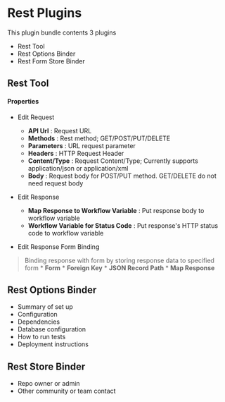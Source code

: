 # Rest Plugins #

This plugin bundle contents 3 plugins

* Rest Tool
* Rest Options Binder
* Rest Form Store Binder

## Rest Tool ##

#### Properties ####

* Edit Request
    * **API Url** : Request URL
    * **Methods** : Rest method; GET/POST/PUT/DELETE
    * **Parameters** : URL request parameter
    * **Headers** : HTTP Request Header
    * **Content/Type** : Request Content/Type; Currently supports application/json or application/xml
    * **Body** : Request body for POST/PUT method. GET/DELETE do not need request body

* Edit Response
    * **Map Response to Workflow Variable** : Put response body to workflow variable
    * **Workflow Variable for Status Code** : Put response's HTTP status code to workflow variable

* Edit Response Form Binding
> Binding response with form by storing response data to specified form
    * **Form**
    * **Foreign Key**
    * **JSON Record Path**
    * **Map Response**

## Rest Options Binder ##

* Summary of set up
* Configuration
* Dependencies
* Database configuration
* How to run tests
* Deployment instructions

## Rest Store Binder ##

* Repo owner or admin
* Other community or team contact